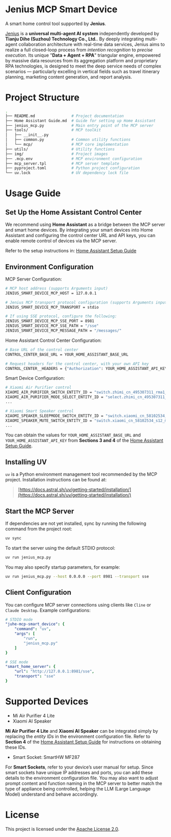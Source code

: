 # Jenius MCP Smart Device

A smart home control tool supported by **Jenius**.

[Jenius](https://www.jenius.cn/) is a **universal multi-agent AI system** independently developed by **Tianju Dihe (Suzhou) Technology Co., Ltd.**. By deeply integrating multi-agent collaboration architecture with real-time data services, Jenius aims to realize a full closed-loop process from *intention recognition* to *precise execution*. Its unique "**Data + Agent + RPA**" triangular engine, empowered by massive data resources from its aggregation platform and proprietary RPA technologies, is designed to meet the deep service needs of complex scenarios — particularly excelling in vertical fields such as travel itinerary planning, marketing content generation, and report analysis.

# Project Structure

```bash
.
├── README.md                # Project documentation
├── Home Assistant Guide.md  # Guide for setting up Home Assistant
├── jenius_mcp.py            # Main entry point of the MCP server
├── tools/                   # MCP toolkit
│   ├── __init__.py
│   ├── common.py            # Common utility functions
│   └── mcp/                 # MCP core implementation
├── utils/                   # Utility functions
├── img/                     # Project images
├── .mcp.env                 # MCP environment configuration
├── mcp_server.tpl           # MCP server template
├── pyproject.toml           # Python project configuration
└── uv.lock                  # UV dependency lock file
```

# Usage Guide

## Set Up the Home Assistant Control Center

We recommend using **Home Assistant** as a bridge between the MCP server and smart home devices. By integrating your smart devices into Home Assistant and configuring the control center URL and API keys, you can enable remote control of devices via the MCP server.

Refer to the setup instructions in:
[Home Assistant Setup Guide](Home%20Assistant%20Guide.md)

## Environment Configuration

MCP Server Configuration:

```bash
# MCP host address (supports Arguments input)
JENIUS_SMART_DEVICE_MCP_HOST = 127.0.0.1

# Jenius MCP transport protocol configuration (supports Arguments input)
JENIUS_SMART_DEVICE_MCP_TRANSPORT = stdio

# If using SSE protocol, configure the following:
JENIUS_SMART_DEVICE_MCP_SSE_PORT = 8981
JENIUS_SMART_DEVICE_MCP_SSE_PATH = "/sse"
JENIUS_SMART_DEVICE_MCP_MESSAGE_PATH = "/messages/"
```

Home Assistant Control Center Configuration:

```bash
# Base URL of the control center
CONTROL_CENTER_BASE_URL = YOUR_HOME_ASSISTANT_BASE_URL

# Request headers for the control center, with your own API key
CONTROL_CENTER__HEADERS = {"Authorization": YOUR_HOME_ASSISTANT_API_KEY, "Content-Type": "application/json"}
```

Smart Device Configuration:

```bash
# Xiaomi Air Purifier control
XIAOMI_AIR_PURIFIER_SWITCH_ENTITY_ID = "switch.zhimi_cn_495307311_rma1_on_p_2_1"
XIAOMI_AIR_PURIFIER_MODE_SELECT_ENTITY_ID = "select.zhimi_cn_495307311_rma1_mode_p_2_4"
...

# Xiaomi Smart Speaker control
XIAOMI_SPEAKER_SLEEPMODE_SWITCH_ENTITY_ID = "switch.xiaomi_cn_58102534_s12_sleep_mode_p_5_3"
XIAOMI_SPEAKER_MUTE_SWITCH_ENTITY_ID = "switch.xiaomi_cn_58102534_s12_mute_p_2_2"
...
```

You can obtain the values for `YOUR_HOME_ASSISTANT_BASE_URL` and `YOUR_HOME_ASSISTANT_API_KEY` from **Sections 3 and 4** of the [Home Assistant Setup Guide](Home%20Assistant%20Guide.md).

## Installing UV

`uv` is a Python environment management tool recommended by the MCP project. Installation instructions can be found at:

> [https://docs.astral.sh/uv/getting-started/installation/](https://docs.astral.sh/uv/getting-started/installation/)

## Start the MCP Server

If dependencies are not yet installed, sync by running the following command from the project root:

```bash
uv sync
```

To start the server using the default STDIO protocol:

```bash
uv run jenius_mcp.py
```

You may also specify startup parameters, for example:

```bash
uv run jenius_mcp.py --host 0.0.0.0 --port 8981 --transport sse
```

## Client Configuration

You can configure MCP server connections using clients like `Cline` or `Claude Desktop`. Example configurations:

```yaml
# STDIO mode
"juhe-mcp-smart_device": { 
    "command": "uv",
    "args": [
        "run",
        "jenius_mcp.py"
    ]
}

# SSE mode
"smart_home_server": {
    "url": "http://127.0.0.1:8981/sse",
    "transport": "sse"
}
```

# Supported Devices

* Mi Air Purifier 4 Lite
* Xiaomi AI Speaker

**Mi Air Purifier 4 Lite** and **Xiaomi AI Speaker** can be integrated simply by replacing the *entity IDs* in the environment configuration file. Refer to **Section 4** of the [Home Assistant Setup Guide](Home%20Assistant%20Guide.md) for instructions on obtaining these IDs.

* Smart Socket: SmartHW MF287

For **Smart Sockets**, refer to your device’s user manual for setup. Since smart sockets have unique IP addresses and ports, you can add these details to the environment configuration file. You may also want to adjust prompt content and function naming in the MCP server to better match the type of appliance being controlled, helping the LLM (Large Language Model) understand and behave accordingly.

# License

This project is licensed under the [Apache License 2.0](LICENSE).
